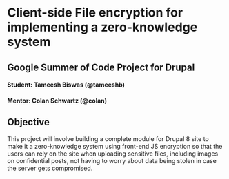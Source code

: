 # Client-side File encryption for implementing a zero-knowledge system  
## Google Summer of Code Project for Drupal  
#### Student: Tameesh Biswas (@tameeshb)  
#### Mentor: Colan Schwartz (@colan)  
  
## Objective  
    
This project will involve building a complete module for Drupal 8 site to make it a zero-knowledge system using front-end JS encryption so that the users can rely on the site when uploading sensitive files, including images on confidential posts, not having to worry about data being stolen in case the server gets compromised.
